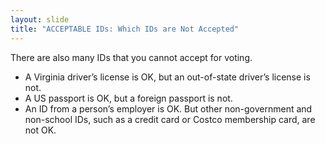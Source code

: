 ```yaml
---
layout: slide
title: "ACCEPTABLE IDs: Which IDs are Not Accepted"
---
```


There are also many IDs that you cannot accept for voting.

- A Virginia driver’s license is OK, but an out-of-state driver’s license is not.
- A US passport is OK, but a foreign passport is not.
- An ID from a person’s employer is OK. But other non-government and non-school IDs, such as a credit card or Costco membership card, are not OK.
